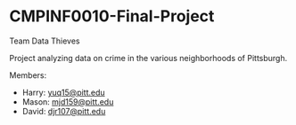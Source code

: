 # CMPINF0010-Final-Project
Team Data Thieves

Project analyzing data on crime in the various neighborhoods of Pittsburgh.

Members:

- Harry: yuq15@pitt.edu
- Mason: mjd159@pitt.edu
- David: djr107@pitt.edu
